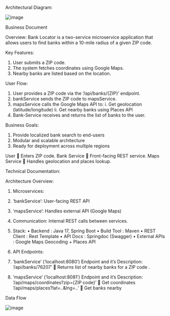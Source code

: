 Architectural Diagram:

 ![image](https://github.com/user-attachments/assets/a2fea8d1-4a3a-4bce-bd00-ba1b1f16daf1)


Business Document

Overview:
Bank Locator is a two-service microservice application that allows users to find banks within a 10-mile radius of a given ZIP code.

Key Features:
1.	User submits a ZIP code.
2.	 The system fetches coordinates using Google Maps.
3.	Nearby banks are listed based on the location.

User Flow:
1.	User provides a ZIP code via the ‘/api/banks/{ZIP}’ endpoint.
2.	bankService sends the ZIP code to mapsService.
3.	mapsService calls the Google Maps API to:
   i. Get geolocation (latitude/longitude)
   ii. Get nearby banks using Places API
4.	Bank-Service receives and returns the list of banks to the user.

Business Goals:
1.	Provide localized bank search to end-users
2.	Modular and scalable architecture
3.	Ready for deployment across multiple regions


User  Enters ZIP code.
Bank Service  Front-facing REST service.
Maps Service  Handles geolocation and places lookup.









Technical Documentation:

Architecture Overview:

1. Microservices:
1.	‘bankService’: User-facing REST API
2.	‘mapsService’: Handles external API (Google Maps)

2.	Communication:
Internal REST calls between services.

3.	 Stack: 
•	Backend         : Java 17, Spring Boot 
•	Build Tool      : Maven
•	REST Client   : Rest Template
•	API Docs        : Springdoc (Swagger)
•	External APIs : Google Maps Geocoding + Places API

4.	API Endpoints:

1.	‘bankService’ (‘localhost:8080’)
Endpoint and it’s Description:
 ‘/api/banks/76207’     Returns list of nearby banks for a ZIP code .

2.	‘mapsService’ (‘localhost:8081’)
 Endpoint  and it’s Description:
 ‘/api/maps/coordinates?zip={ZIP code}’  Get coordinates
 ‘/api/maps/places?lat=..&lng=..’   Get banks nearby


Data Flow

 ![image](https://github.com/user-attachments/assets/14885bd7-6518-4447-b7a2-f1fa6fd1957c)

